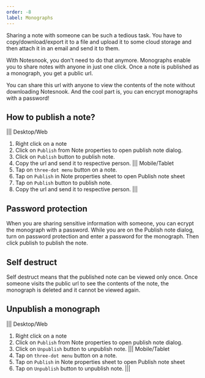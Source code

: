 ```yaml
---
order: -8
label: Monographs
---
```


Sharing a note with someone can be such a tedious task. You have to copy/download/export it to a file and upload it to some cloud storage and then attach it in an email and send it to them. 

With Notesnook, you don't need to do that anymore. Monographs enable you to share notes with anyone in just one click. Once a note is published as a monograph, you get a public url. 

You can share this url with anyone to view the contents of the note without downloading Notesnook. And the cool part is, you can encrypt monographs with a password!

## How to publish a note?

||| Desktop/Web
1. Right click on a note
2. Click on `Publish` from Note properties to open publish note dialog.
3. Click on `Publish` button to publish note.
4. Copy the url and send it to respective person.
||| Mobile/Tablet
1. Tap on `three-dot menu` button on a note.
2. Tap on `Publish` in Note properties sheet to open Publish note sheet
3. Tap on `Publish` button to publish note.
4. Copy the url and send it to respective person.
|||

## Password protection
When you are sharing sensitive information with someone, you can ecrypt the monograph with a password. While you are on the Publish note dialog, turn on password protection and enter a password for the monograph. Then click publish to publish the note.

## Self destruct
Self destruct means that the published note can be viewed only once. Once someone visits the public url to see the contents of the note, the monograph is deleted and it cannot be viewed again.

## Unpublish a monograph
||| Desktop/Web
1. Right click on a note
2. Click on `Publish` from Note properties to open publish note dialog.
3. Click on `Unpublish` button to unpublish note.
||| Mobile/Tablet
1. Tap on `three-dot menu` button on a note.
2. Tap on `Publish` in Note properties sheet to open Publish note sheet
3. Tap on `Unpublish` button to unpublish note.
|||

